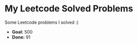 # My Leetcode Solved Problems

Some Leetcode problems I solved :) 

- **Goal:** 500
- **Done:** 91

